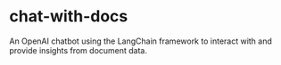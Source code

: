 # chat-with-docs
An OpenAI chatbot using the LangChain framework to interact with and provide insights from document data.
